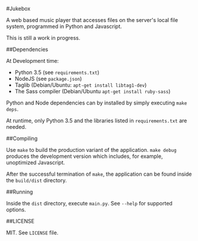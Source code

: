 #Jukebox

A web based music player that accesses files on the server's local file system,
programmed in Python and Javascript.

This is still a work in progress.

##Dependencies

At Development time:
* Python 3.5 (see `requirements.txt`)
* NodeJS (see `package.json`)
* Taglib (Debian/Ubuntu: `apt-get install libtag1-dev`)
* The Sass compiler (Debian/Ubuntu `apt-get install ruby-sass`)

Python and Node dependencies can by installed by simply executing `make deps`.

At runtime, only Python 3.5 and the libraries listed in `requirements.txt` are needed.

##Compiling

Use `make` to build the production variant of the application. `make debug` produces
the development version which includes, for example, unoptimized Javascript.

After the successful termination of `make`, the application can be found inside the
`build/dist` directory.

##Running

Inside the `dist` directory, execute `main.py`. See `--help` for supported options.

##LICENSE

MIT. See `LICENSE` file.
